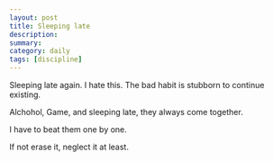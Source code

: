 ```yaml
---
layout: post
title: Sleeping late
description: 
summary: 
category: daily 
tags: [discipline]
---
```

Sleeping late again. I hate this. The bad habit is stubborn to continue existing. 

Alchohol, Game, and sleeping late, they always come together. 

I have to beat them one by one.

If not erase it, neglect it at least. 